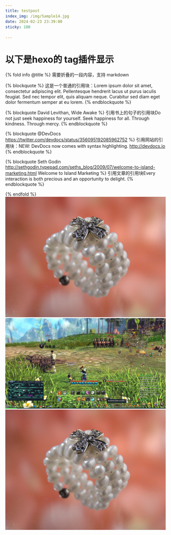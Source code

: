 ```yaml
---
title: testpost
index_img: /img/Sample14.jpg
date: 2024-02-23 23:39:00
sticky: 100

---
```

# 以下是hexo的 tag插件显示
{% fold info @title %}
需要折叠的一段内容，支持 markdown

{% blockquote %}
这是一个普通的引用块：Lorem ipsum dolor sit amet, consectetur adipiscing elit. Pellentesque hendrerit lacus ut purus iaculis feugiat. Sed nec tempor elit, quis aliquam neque. Curabitur sed diam eget dolor fermentum semper at eu lorem.
{% endblockquote %}

{% blockquote David Levithan, Wide Awake %}
引用书上的句子的引用块Do not just seek happiness for yourself. Seek happiness for all. Through kindness. Through mercy.
{% endblockquote %}

{% blockquote @DevDocs https://twitter.com/devdocs/status/356095192085962752 %}
引用网站的引用块：NEW: DevDocs now comes with syntax highlighting. http://devdocs.io
{% endblockquote %}

{% blockquote Seth Godin http://sethgodin.typepad.com/seths_blog/2009/07/welcome-to-island-marketing.html Welcome to Island Marketing %}
引用文章的引用块Every interaction is both precious and an opportunity to delight.
{% endblockquote %}

{% endfold %}
![](../img/post/Sample14.jpg)
![alt text](../img/example.jpg)
![alt text](../img/Sample14.jpg)